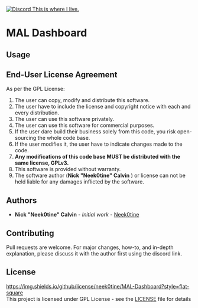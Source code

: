 
<a href='https://discord.gg/gWqbP9j3EV'> ![Discord](https://img.shields.io/discord/257479001365413889?label=Discord&style=flat-square) This is where I live. </a>

# MAL Dashboard

## Usage


## End-User License Agreement

As per the GPL License:
1. The user can copy, modify and distribute this software.
2. The user have to include the license and copyright notice with each and every distribution.
3. The user can use this software privately.
4. The user can use this software for commercial purposes.
5. If the user dare build their business solely from this code, you risk open-sourcing the whole code base.
6. If the user modifies it, the user have to indicate changes made to the code.
7. <b>Any modifications of this code base MUST be distributed with the same license, GPLv3.</b>
8. This software is provided without warranty.
9. The software author (**Nick "Neek0tine" Calvin** ) or license can not be held liable for any damages inflicted by the software.

## Authors

* **Nick "Neek0tine" Calvin** - *Initial work* - [Neek0tine](https://github.com/Neek0tine)

## Contributing

Pull requests are welcome. For major changes, how-to, and in-depth explanation, please discuss it with the author first using the discord link. 

## License
https://img.shields.io/github/license/neek0tine/MAL-Dashboard?style=flat-square
<br>
This project is licensed under GPL License - see the [LICENSE](https://github.com/Neek0tine/MAL-Dashboard/blob/master/LICENSE) file for details
